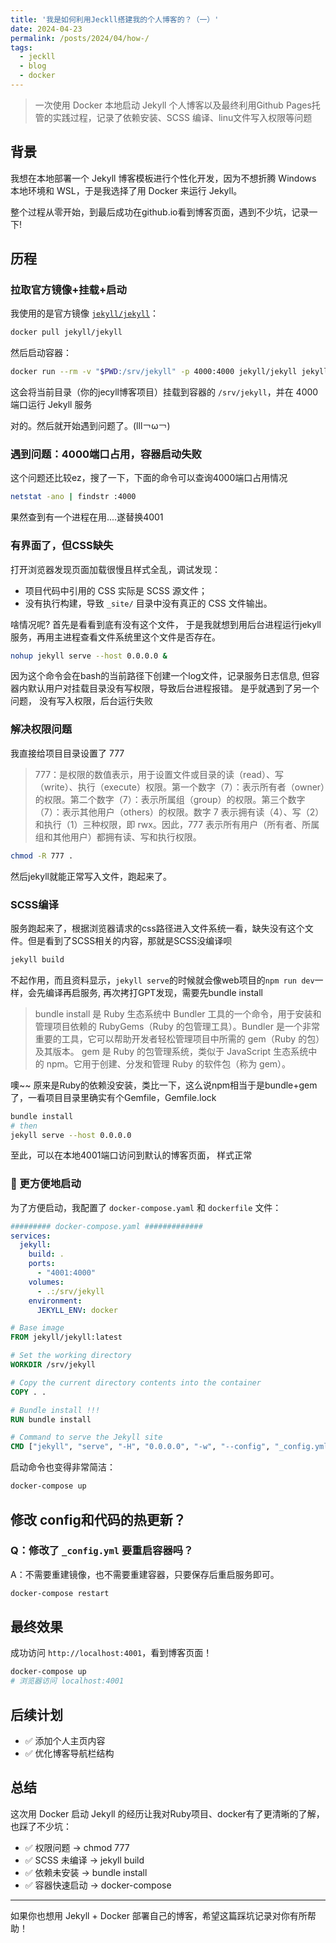 ```yaml
---
title: '我是如何利用Jeckll搭建我的个人博客的？（一）'
date: 2024-04-23
permalink: /posts/2024/04/how-/
tags:
  - jeckll
  - blog
  - docker
---
```


> 一次使用 Docker 本地启动 Jekyll 个人博客以及最终利用Github Pages托管的实践过程，记录了依赖安装、SCSS 编译、linu文件写入权限等问题

## 背景

我想在本地部署一个 Jekyll 博客模板进行个性化开发，因为不想折腾 Windows 本地环境和 WSL，于是我选择了用 Docker 来运行 Jekyll。

整个过程从零开始，到最后成功在github.io看到博客页面，遇到不少坑，记录一下!

## 历程

### 拉取官方镜像+挂载+启动

我使用的是官方镜像 [`jekyll/jekyll`](https://hub.docker.com/r/jekyll/jekyll)：

```bash
docker pull jekyll/jekyll
```

然后启动容器：

```bash
docker run --rm -v "$PWD:/srv/jekyll" -p 4000:4000 jekyll/jekyll jekyll serve
```

这会将当前目录（你的jecyll博客项目）挂载到容器的 `/srv/jekyll`，并在 4000 端口运行 Jekyll 服务

对的。然后就开始遇到问题了。(lll￢ω￢)

### 遇到问题：4000端口占用，容器启动失败

这个问题还比较ez，搜了一下，下面的命令可以查询4000端口占用情况

```bash
netstat -ano | findstr :4000
```

果然查到有一个进程在用....遂替换4001

### 有界面了，但CSS缺失

打开浏览器发现页面加载很慢且样式全乱，调试发现：

- 项目代码中引用的 CSS 实际是 SCSS 源文件；
- 没有执行构建，导致 `_site/` 目录中没有真正的 CSS 文件输出。

啥情况呢? 首先是看看到底有没有这个文件，
于是我就想到用后台进程运行jekyll服务，再用主进程查看文件系统里这个文件是否存在。

```bash
nohup jekyll serve --host 0.0.0.0 &
```

因为这个命令会在bash的当前路径下创建一个log文件，记录服务日志信息, 但容器内默认用户对挂载目录没有写权限，导致后台进程报错。
是乎就遇到了另一个问题， 没有写入权限，后台运行失败

### 解决权限问题

我直接给项目目录设置了 777 
> 777：是权限的数值表示，用于设置文件或目录的读（read）、写（write）、执行（execute）权限。第一个数字（7）：表示所有者（owner）的权限。第二个数字（7）：表示所属组（group）的权限。第三个数字（7）：表示其他用户（others）的权限。数字 7 表示拥有读（4）、写（2）和执行（1）三种权限，即 rwx。因此，777 表示所有用户（所有者、所属组和其他用户）都拥有读、写和执行权限。

```bash
chmod -R 777 .
```

然后jekyll就能正常写入文件，跑起来了。

### SCSS编译

服务跑起来了，根据浏览器请求的css路径进入文件系统一看，缺失没有这个文件。但是看到了SCSS相关的内容，那就是SCSS没编译呗

```bash
jekyll build
```

不起作用，而且资料显示，`jekyll serve`的时候就会像web项目的`npm run dev`一样，会先编译再启服务, 再次拷打GPT发现，需要先bundle install

> bundle install 是 Ruby 生态系统中 Bundler 工具的一个命令，用于安装和管理项目依赖的 RubyGems（Ruby 的包管理工具）。Bundler 是一个非常重要的工具，它可以帮助开发者轻松管理项目中所需的 gem（Ruby 的包）及其版本。
> gem 是 Ruby 的包管理系统，类似于 JavaScript 生态系统中的 npm。它用于创建、分发和管理 Ruby 的软件包（称为 gem）。

噢~~ 原来是Ruby的依赖没安装，类比一下，这么说npm相当于是bundle+gem了，一看项目目录里确实有个Gemfile，Gemfile.lock

```bash
bundle install
# then
jekyll serve --host 0.0.0.0
```

至此，可以在本地4001端口访问到默认的博客页面， 样式正常

### 🚀 更方便地启动
为了方便启动，我配置了 `docker-compose.yaml` 和 `dockerfile` 文件：

```yaml
######### docker-compose.yaml #############
services:
  jekyll:
    build: .
    ports:
      - "4001:4000"
    volumes:
      - .:/srv/jekyll
    environment:
      JEKYLL_ENV: docker
```

```dockerFile
# Base image
FROM jekyll/jekyll:latest

# Set the working directory
WORKDIR /srv/jekyll

# Copy the current directory contents into the container
COPY . .

# Bundle install !!!
RUN bundle install

# Command to serve the Jekyll site
CMD ["jekyll", "serve", "-H", "0.0.0.0", "-w", "--config", "_config.yml,_config_docker.yml"]
```

启动命令也变得非常简洁：

```bash
docker-compose up
```

## 修改 config和代码的热更新？

### Q：修改了 `_config.yml` 要重启容器吗？

A：不需要重建镜像，也不需要重建容器，只要保存后重启服务即可。

```bash
docker-compose restart
```

## 最终效果

成功访问 `http://localhost:4001`，看到博客页面！

```bash
docker-compose up
# 浏览器访问 localhost:4001
```

## 后续计划

- ✅ 添加个人主页内容
- ✅ 优化博客导航栏结构

## 总结

这次用 Docker 启动 Jekyll 的经历让我对Ruby项目、docker有了更清晰的了解，也踩了不少坑：

- ✅ 权限问题 → chmod 777
- ✅ SCSS 未编译 → jekyll build
- ✅ 依赖未安装 → bundle install
- ✅ 容器快速启动 → docker-compose

---

如果你也想用 Jekyll + Docker 部署自己的博客，希望这篇踩坑记录对你有所帮助！
